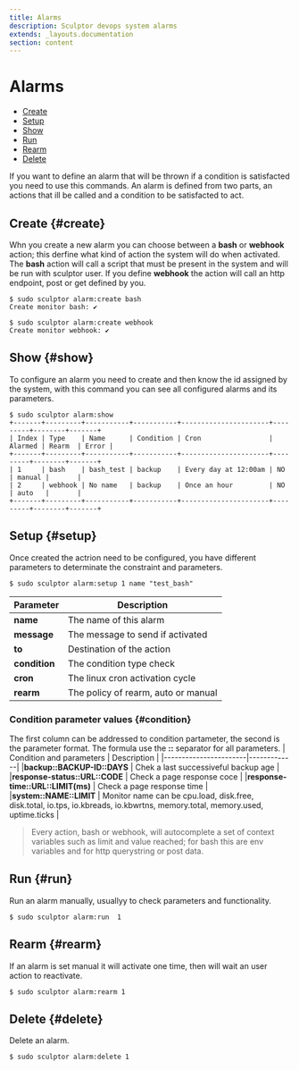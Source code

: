 ```yaml
---
title: Alarms
description: Sculptor devops system alarms
extends: _layouts.documentation
section: content
---
```


# Alarms

- [Create](#create)
- [Setup](#setup)
- [Show](#show)
- [Run](#run)
- [Rearm](#rearm)
- [Delete](#delete)

If you want to define an alarm that will be thrown if a condition is satisfacted you need to use this commands. An alarm is defined from two parts, an actions that ill be called and a condition to be satisfacted to act.
  
## Create {#create}
Whn you create a new alarm you can choose between a **bash** or **webhook** action; this derfine what kind of action the system will do when activated. The **bash** action will call a script that must be present in the system and will be run with sculptor user. If you define **webhook** the action will call an http endpoint, post or get defined by you.
```shell
$ sudo sculptor alarm:create bash
Create monitor bash: ✔

$ sudo sculptor alarm:create webhook
Create monitor webhook: ✔
```

## Show {#show}
To configure an alarm you need to create and then know the id assigned by the system, with this command you can see all configured alarms and its parameters.
```shell
$ sudo sculptor alarm:show
+-------+---------+-----------+-----------+----------------------+---------+--------+-------+
| Index | Type    | Name      | Condition | Cron                 | Alarmed | Rearm  | Error |
+-------+---------+-----------+-----------+----------------------+---------+--------+-------+
| 1     | bash    | bash_test | backup    | Every day at 12:00am | NO      | manual |       |
| 2     | webhook | No name   | backup    | Once an hour         | NO      | auto   |       |
+-------+---------+-----------+-----------+----------------------+---------+--------+-------+
```

## Setup {#setup}
Once created the actrion need to be configured, you have different parameters to determinate the constraint and parameters.
```shell
$ sudo sculptor alarm:setup 1 name "test_bash"
```
| Parameter | Description |
|-----------|-------------|
|**name**| The name of this alarm |
|**message**| The message to send if activated |
|**to**| Destination of the action |
|**condition**| The condition type check |
|**cron**| The linux cron activation cycle |
|**rearm**| The policy of rearm, auto or manual |

### Condition parameter values {#condition}
The first column can be addressed to condition partameter, the second is the parameter format. The formula use the  **::** separator for all parameters.
| Condition and parameters  | Description |
|-----------------------|-------------|
|**backup::BACKUP-ID::DAYS** | Chek a last successiveful backup age |
|**response-status::URL::CODE** | Check a page response coce |
|**response-time::URL::LIMIT(ms)** | Check a page response time |
|**system::NAME::LIMIT** | Monitor name can be cpu.load, disk.free, disk.total, io.tps, io.kbreads, io.kbwrtns, memory.total, memory.used, uptime.ticks |

> Every action, bash or webhook, will autocomplete a set of context variables such as limit and value reached; for bash this are env variables and for http querystring or post data.

## Run {#run}
Run an alarm manually, usuallyy to check parameters and functionality.
```shell
$ sudo sculptor alarm:run  1
```
## Rearm {#rearm}
If an alarm is set manual it will activate one time, then will wait an user action to reactivate.
```shell
$ sudo sculptor alarm:rearm 1
```
## Delete {#delete}
Delete an alarm.
```shell
$ sudo sculptor alarm:delete 1
```

